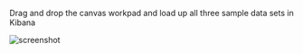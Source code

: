 Drag and drop the canvas workpad and load up all three sample data sets in Kibana

![screenshot](https://github.com/alexfrancoeur/kibana_canvas_examples/blob/master/images/webinar.png)
